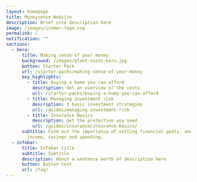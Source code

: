 ```yaml
---
layout: homepage
title: Moneysense Website
description: Brief site description here
image: /images/isomer-logo.svg
permalink: /
notification: ""
sections:
  - hero:
      title: Making sense of your money​​
      background: /images/plant-coins-hero.jpg
      button: Starter Pack
      url: /starter-packs/making-sense-of-your-money
      key_highlights:
        - title: Buying a home you can afford​
          description: Get an overview of the costs
          url: /starter-packs/buying-a-home-you-can-afford
        - title: Managing investment risk
          description: 3 basic investment strategies
          url: /guides/managing-investment-risk
        - title: Insurance Basics
          description: Get the protection you need
          url: /guides/insurance/insurance-basics/
      subtitle: Find out the importance of setting financial goals, and managing your
        income, savings and spending.
  - infobar:
      title: Infobar title
      subtitle: Subtitle
      description: About a sentence worth of description here
      button: Button text
      url: /faq/
---
```

